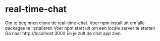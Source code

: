 # real-time-chat







Om te beginnen clone de real-time-chat.
Voer npm install uit om alle packages te installeren
Voer npm start uit om een locale server te starten
Ga naar http://localhost:3000
En je zult de chat app zien.

